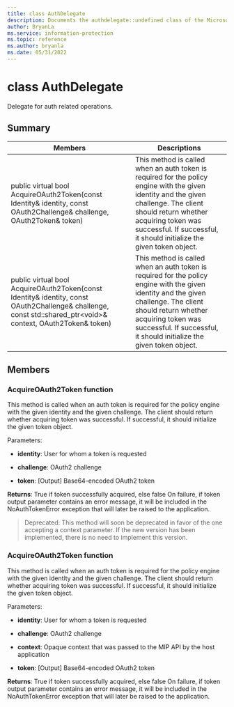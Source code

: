 ```yaml
---
title: class AuthDelegate 
description: Documents the authdelegate::undefined class of the Microsoft Information Protection (MIP) SDK.
author: BryanLa
ms.service: information-protection
ms.topic: reference
ms.author: bryanla
ms.date: 05/31/2022
---
```


# class AuthDelegate 
Delegate for auth related operations.
  
## Summary
 Members                        | Descriptions                                
--------------------------------|---------------------------------------------
public virtual bool AcquireOAuth2Token(const Identity& identity, const OAuth2Challenge& challenge, OAuth2Token& token)  |  This method is called when an auth token is required for the policy engine with the given identity and the given challenge. The client should return whether acquiring token was successful. If successful, it should initialize the given token object.
public virtual bool AcquireOAuth2Token(const Identity& identity, const OAuth2Challenge& challenge, const std::shared_ptr\<void\>& context, OAuth2Token& token)  |  This method is called when an auth token is required for the policy engine with the given identity and the given challenge. The client should return whether acquiring token was successful. If successful, it should initialize the given token object.
  
## Members
  
### AcquireOAuth2Token function
This method is called when an auth token is required for the policy engine with the given identity and the given challenge. The client should return whether acquiring token was successful. If successful, it should initialize the given token object.

Parameters:  
* **identity**: User for whom a token is requested 


* **challenge**: OAuth2 challenge 


* **token**: [Output] Base64-encoded OAuth2 token



  
**Returns**: True if token successfully acquired, else false
On failure, if token output parameter contains an error message, it will be included in the NoAuthTokenError exception that will later be raised to the application.
> Deprecated: This method will soon be deprecated in favor of the one accepting a context parameter. If the new version has been implemented, there is no need to implement this version.
  
### AcquireOAuth2Token function
This method is called when an auth token is required for the policy engine with the given identity and the given challenge. The client should return whether acquiring token was successful. If successful, it should initialize the given token object.

Parameters:  
* **identity**: User for whom a token is requested 


* **challenge**: OAuth2 challenge 


* **context**: Opaque context that was passed to the MIP API by the host application 


* **token**: [Output] Base64-encoded OAuth2 token



  
**Returns**: True if token successfully acquired, else false
On failure, if token output parameter contains an error message, it will be included in the NoAuthTokenError exception that will later be raised to the application.